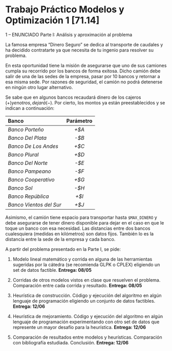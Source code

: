 # Trabajo Práctico Modelos y Optimización 1 [71.14]

1 – ENUNCIADO
Parte I: Análisis y aproximación al problema

La famosa empresa “Dinero Seguro” se dedica al transporte de caudales y ha decidido contratarte ya que necesita de tu ingenio para resolver su problema. 

En esta oportunidad tiene la misión de asegurarse que uno de sus camiones cumpla su recorrido por los bancos de forma exitosa. Dicho camión debe salir de una de las sedes de la empresa, pasar por 10 bancos y retornar a esa misma sede. Por razones de seguridad, el camión no podrá detenerse en ningún otro lugar alternativo.

Se sabe que en algunos bancos recaudará dinero de los cajeros (+$) y en otros, dejará (-$). Por cierto, los montos ya están preestablecidos y se indican a continuación:

| Banco                   | Parámetro |
| :---------------------- | :-------: |
| _Banco Porteño_         |   _+$A_   |
| _Banco Del Plata_       |   _-$B_   |
| _Banco De Los Andes_    |   _+$C_   |
| _Banco Plural_          |   _+$D_   |
| _Banco Del Norte_       |   _-$E_   |
| _Banco Pampeano_        |   _-$F_   |
| _Banco Cooperativo_     |   _+$G_   |
| _Banco Sol_             |   _-$H_   |
| _Banco República_       |   _+$I_   |
| _Banco Vientos del Sur_ |   _+$J_   |

Asimismo, el camión tiene espacio para transportar hasta `$MAX_DINERO` y debe asegurarse de tener dinero disponible para dejar en el caso en que le toque un banco con esa necesidad.
Las distancias entre dos bancos cualesquiera (medidas en kilómetros) son datos fijos. También lo es la distancia entre la sede de la empresa y cada banco.



A partir del problema presentado en la Parte I, se pide:

1.  Modelo lineal matemático y corrida en alguna de las herramientas sugeridas por la cátedra (se recomienda GLPK o CPLEX) eligiendo un set de datos factible. 
**Entrega: 08/05**

2.  Corridas de otros modelos vistos en clase que resuelven el problema. Comparación entre cada corrida y resultado.
**Entrega: 08/05**

3.  Heurística de construcción. Código y ejecución del algoritmo en algún lenguaje de programación eligiendo un conjunto de datos factibles.
**Entrega: 12/06**

4.  Heurística de mejoramiento. Código y ejecución del algoritmo en algún lenguaje de programación experimentando con otro set de datos que represente un mayor desafío para la heurística. 
**Entrega: 12/06**

5.  Comparación de resultados entre modelos y heurísticas. Comparación con bibliografía estudiada. Conclusión. 
**Entrega: 12/06**

